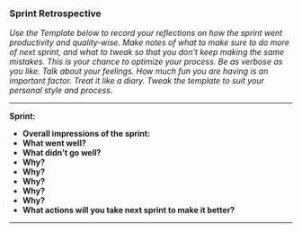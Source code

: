 ### Sprint Retrospective

_Use the Template below to record your reflections on how the sprint went productivity and quality-wise. Make notes of what to make sure to do more of next sprint, and what to tweak so that you don't keep making the same mistakes. This is your chance to optimize your process. Be as verbose as you like. Talk about your feelings. How much fun you are having is an important factor. Treat it like a diary. Tweak the template to suit your personal style and process._
***
__Sprint:__
 - __Overall impressions of the sprint:__
 - __What went well?__
 - __What didn't go well?__
  - __Why?__
  - __Why?__
  - __Why?__
  - __Why?__
  - __Why?__
 - __What actions will you take next sprint to make it better?__
***
